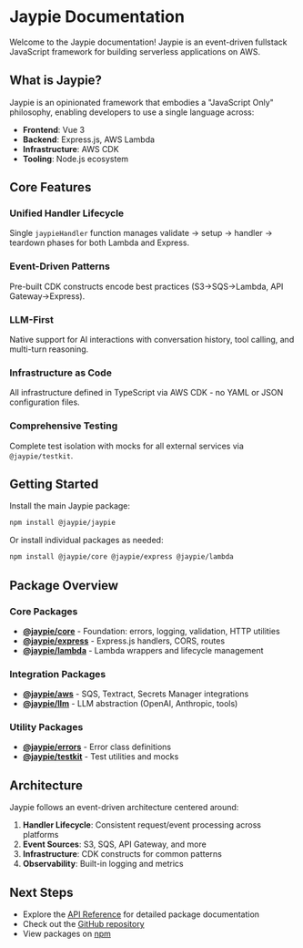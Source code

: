 # Jaypie Documentation

Welcome to the Jaypie documentation! Jaypie is an event-driven fullstack JavaScript framework for building serverless applications on AWS.

## What is Jaypie?

Jaypie is an opinionated framework that embodies a "JavaScript Only" philosophy, enabling developers to use a single language across:

- **Frontend**: Vue 3
- **Backend**: Express.js, AWS Lambda
- **Infrastructure**: AWS CDK
- **Tooling**: Node.js ecosystem

## Core Features

### Unified Handler Lifecycle

Single `jaypieHandler` function manages validate → setup → handler → teardown phases for both Lambda and Express.

### Event-Driven Patterns

Pre-built CDK constructs encode best practices (S3→SQS→Lambda, API Gateway→Express).

### LLM-First

Native support for AI interactions with conversation history, tool calling, and multi-turn reasoning.

### Infrastructure as Code

All infrastructure defined in TypeScript via AWS CDK - no YAML or JSON configuration files.

### Comprehensive Testing

Complete test isolation with mocks for all external services via `@jaypie/testkit`.

## Getting Started

Install the main Jaypie package:

```bash
npm install @jaypie/jaypie
```

Or install individual packages as needed:

```bash
npm install @jaypie/core @jaypie/express @jaypie/lambda
```

## Package Overview

### Core Packages

- **[@jaypie/core](./api/core)** - Foundation: errors, logging, validation, HTTP utilities
- **[@jaypie/express](./api/express)** - Express.js handlers, CORS, routes
- **[@jaypie/lambda](./api/lambda)** - Lambda wrappers and lifecycle management

### Integration Packages

- **[@jaypie/aws](./api/aws)** - SQS, Textract, Secrets Manager integrations
- **[@jaypie/llm](./api/llm)** - LLM abstraction (OpenAI, Anthropic, tools)

### Utility Packages

- **[@jaypie/errors](./api/errors)** - Error class definitions
- **[@jaypie/testkit](./api/testkit)** - Test utilities and mocks

## Architecture

Jaypie follows an event-driven architecture centered around:

1. **Handler Lifecycle**: Consistent request/event processing across platforms
2. **Event Sources**: S3, SQS, API Gateway, and more
3. **Infrastructure**: CDK constructs for common patterns
4. **Observability**: Built-in logging and metrics

## Next Steps

- Explore the [API Reference](./api/core) for detailed package documentation
- Check out the [GitHub repository](https://github.com/finlaysonstudio/jaypie)
- View packages on [npm](https://www.npmjs.com/package/@jaypie/jaypie)
